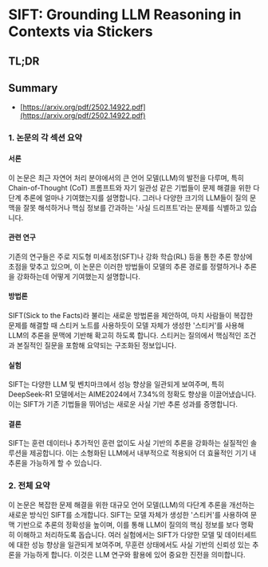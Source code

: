 # SIFT: Grounding LLM Reasoning in Contexts via Stickers
## TL;DR
## Summary
- [https://arxiv.org/pdf/2502.14922.pdf](https://arxiv.org/pdf/2502.14922.pdf)

### 1. 논문의 각 섹션 요약

#### 서론
이 논문은 최근 자연어 처리 분야에서의 큰 언어 모델(LLM)의 발전을 다루며, 특히 Chain-of-Thought (CoT) 프롬프트와 자기 일관성 같은 기법들이 문제 해결을 위한 다단계 추론에 얼마나 기여했는지를 설명합니다. 그러나 다양한 크기의 LLM들이 질의 문맥을 잘못 해석하거나 핵심 정보를 간과하는 '사실 드리프트'라는 문제를 식별하고 있습니다.

#### 관련 연구
기존의 연구들은 주로 지도형 미세조정(SFT)나 강화 학습(RL) 등을 통한 추론 향상에 초점을 맞추고 있으며, 이 논문은 이러한 방법들이 모델의 추론 경로를 정렬하거나 추론을 강화하는데 어떻게 기여했는지 설명합니다.

#### 방법론
SIFT(Sick to the Facts)라 불리는 새로운 방법론을 제안하여, 마치 사람들이 복잡한 문제를 해결할 때 스티커 노트를 사용하듯이 모델 자체가 생성한 '스티커'를 사용해 LLM의 추론을 문맥에 기반해 확고히 하도록 합니다. 스티커는 질의에서 핵심적인 조건과 본질적인 질문을 포함해 요약되는 구조화된 정보입니다.

#### 실험
SIFT는 다양한 LLM 및 벤치마크에서 성능 향상을 일관되게 보여주며, 특히 DeepSeek-R1 모델에서는 AIME2024에서 7.34%의 정확도 향상을 이끌어냈습니다. 이는 SIFT가 기존 기법들을 뛰어넘는 새로운 사실 기반 추론 성과를 증명합니다.

#### 결론
SIFT는 훈련 데이터나 추가적인 훈련 없이도 사실 기반의 추론을 강화하는 실질적인 솔루션을 제공합니다. 이는 소형화된 LLM에서 내부적으로 적용되어 더 효율적인 기기 내 추론을 가능하게 할 수 있습니다.

### 2. 전체 요약
이 논문은 복잡한 문제 해결을 위한 대규모 언어 모델(LLM)의 다단계 추론을 개선하는 새로운 방식인 SIFT를 소개합니다. SIFT는 모델 자체가 생성한 '스티커'를 사용하여 문맥 기반으로 추론의 정확성을 높이며, 이를 통해 LLM이 질의의 핵심 정보를 보다 명확히 이해하고 처리하도록 돕습니다. 여러 실험에서는 SIFT가 다양한 모델 및 데이터세트에 대한 성능 향상을 일관되게 보여주며, 무훈련 상태에서도 사실 기반의 신뢰성 있는 추론을 가능하게 합니다. 이것은 LLM 연구와 활용에 있어 중요한 진전을 의미합니다.